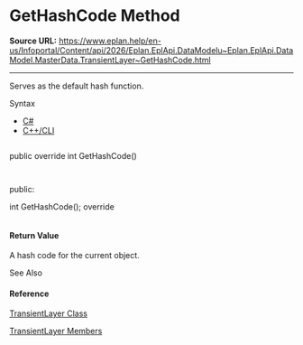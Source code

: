 # GetHashCode Method

**Source URL:** https://www.eplan.help/en-us/Infoportal/Content/api/2026/Eplan.EplApi.DataModelu~Eplan.EplApi.DataModel.MasterData.TransientLayer~GetHashCode.html

---

Serves as the default hash function.

Syntax

- [C#](#i-syntax-CS)
- [C++/CLI](#i-syntax-CPP2005)

```
```
public override int GetHashCode()
```
```

```
```
public:
int GetHashCode(); override
```
```

#### Return Value

A hash code for the current object.



See Also

#### Reference

[TransientLayer Class](Eplan.EplApi.DataModelu~Eplan.EplApi.DataModel.MasterData.TransientLayer.html)
  
[TransientLayer Members](Eplan.EplApi.DataModelu~Eplan.EplApi.DataModel.MasterData.TransientLayer_members.html)